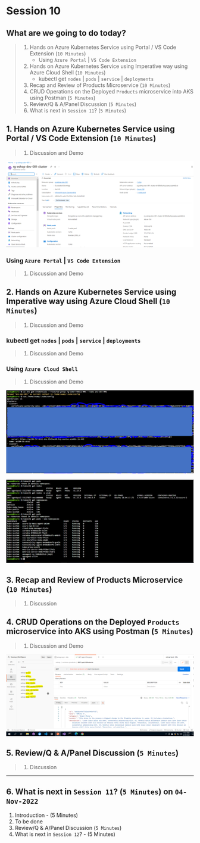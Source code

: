 # Session 10

## What are we going to do today?

> 1. Hands on Azure Kubernetes Service using Portal / VS Code Extension  (`10 Minutes`)
>     - Using `Azure Portal` | `VS Code Extension`
> 1. Hands on Azure Kubernetes Service using Imperative way using Azure Cloud Shell (`10 Minutes`)
>     - kubectl get `nodes` | `pods` | `service` | `deployments`
> 1. Recap and Review of Products Microservice (`10 Minutes`)
> 1. CRUD Operations on the Deployed `Products` microservice into AKS using Postman (`5 Minutes`)
> 1. Review/Q & A/Panel Discussion (`5 Minutes`)
> 1. What is next in `Session 11`? (`5 Minutes`)

## 1. Hands on Azure Kubernetes Service using Portal / VS Code Extension (`10 Minutes`)

> 1. Discussion and Demo

![AKS |150x150](../Images/S10/AKS_1.PNG)

### Using `Azure Portal` | `VS Code Extension`

> 1. Discussion and Demo

## 2. Hands on Azure Kubernetes Service using Imperative way using Azure Cloud Shell (`10 Minutes`)

> 1. Discussion and Demo

### kubectl get `nodes` | `pods` | `service` | `deployments`

> 1. Discussion and Demo

### Using `Azure Cloud Shell`

> 1. Discussion and Demo

![K8s from Cloud Shell |150x150](../Images/S10/K8sFromCloudShell.PNG)

![K8s from Cloud Shell |150x150](../Images/S10/K8sFromCloudShell_1.PNG)

## 3. Recap and Review of Products Microservice (`10 Minutes`)

> 1. Discussion

## 4. CRUD Operations on the Deployed `Products` microservice into AKS using Postman (`5 Minutes`)

> 1. Discussion and Demo

![Postman Collections for 8 environments |150x150](../Images/S5/Postman_Collections.PNG)

## 5. Review/Q & A/Panel Discussion (`5 Minutes`)

> 1. Discussion

---

## 6. What is next in `Session 11`? (`5 Minutes`) on `04-Nov-2022`

1. Introduction - (5 Minutes)
1. To be done
1. Review/Q & A/Panel Discussion (`5 Minutes`)
1. What is next in `Session 12`? - (5 Minutes)
